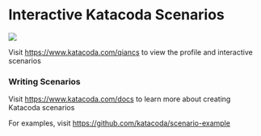 # Interactive Katacoda Scenarios

[![](http://shields.katacoda.com/katacoda/qiancs/count.svg)](https://www.katacoda.com/qiancs "Get your profile on Katacoda.com")

Visit https://www.katacoda.com/qiancs to view the profile and interactive scenarios

### Writing Scenarios
Visit https://www.katacoda.com/docs to learn more about creating Katacoda scenarios

For examples, visit https://github.com/katacoda/scenario-example
